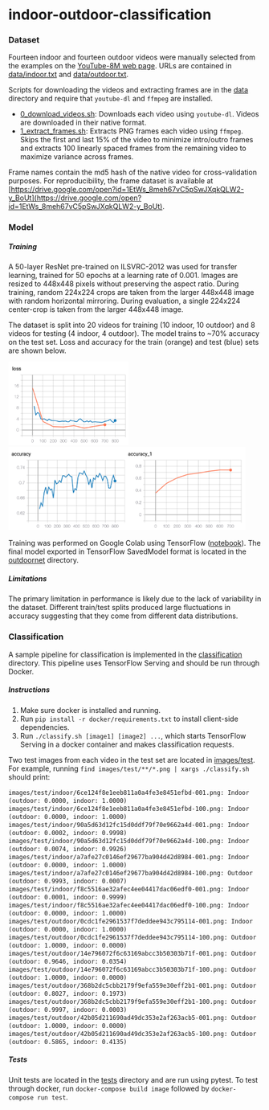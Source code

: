 # indoor-outdoor-classification

### Dataset
Fourteen indoor and fourteen outdoor videos were manually selected from the examples on the [YouTube-8M web page](https://research.google.com/youtube8m/explore.html). URLs are contained in [data/indoor.txt](data/indoor.txt) and [data/outdoor.txt](data/outdoor.txt).

Scripts for downloading the videos and extracting frames are in the [data](data) directory and require that `youtube-dl` and `ffmpeg` are installed. 

* [0\_download\_videos.sh](data/0_download_videos.sh): Downloads each video using `youtube-dl`. Videos are downloaded in their native format.
* [1\_extract\_frames.sh](data/1_extract_frames.sh): Extracts PNG frames each video using `ffmpeg`. Skips the first and last 15% of the video to minimize intro/outro frames and extracts 100 linearly spaced frames from the remaining video to maximize variance across frames.

Frame names contain the md5 hash of the native video for cross-validation purposes. For reproducibility, the frame dataset is available at [https://drive.google.com/open?id=1EtWs_8meh67vC5pSwJXqkQLW2-y_BoUt](https://drive.google.com/open?id=1EtWs_8meh67vC5pSwJXqkQLW2-y_BoUt).

### Model
##### Training
A 50-layer ResNet pre-trained on ILSVRC-2012 was used for transfer learning, trained for 50 epochs at a learning rate of 0.001. Images are resized to 448x448 pixels without preserving the aspect ratio. During training, random 224x224 crops are taken from the larger 448x448 image with random horizontal mirroring. During evaluation, a single 224x224 center-crop is taken from the larger 448x448 image. 

The dataset is split into 20 videos for training (10 indoor, 10 outdoor) and 8 videos for testing (4 indoor, 4 outdoor). The model trains to ~70% accuracy on the test set. Loss and accuracy for the train (orange) and test (blue) sets are shown below.

<img src="images/loss.png" height="166"> <img src="images/accuracy.png" height="166">

Training was performed on Google Colab using TensorFlow ([notebook](notebooks/training.ipynb)). The final model exported in TensorFlow SavedModel format is located in the [outdoornet](outdoornet) directory.

##### Limitations
The primary limitation in performance is likely due to the lack of variability in the dataset. Different train/test splits produced large fluctuations in accuracy suggesting that they come from different data distributions.

### Classification
A sample pipeline for classification is implemented in the [classification](classification) directory. This pipeline uses TensorFlow Serving and should be run through Docker.

##### Instructions
1. Make sure docker is installed and running.
2. Run `pip install -r docker/requirements.txt` to install client-side dependencies.
3. Run `./classify.sh [image1] [image2] ...`, which starts TensorFlow Serving in a docker container and makes classification requests.

Two test images from each video in the test set are located in [images/test](images/test). For example, running `find images/test/**/*.png | xargs ./classify.sh` should print:

```
images/test/indoor/6ce124f8e1eeb811a0a4fe3e8451efbd-001.png: Indoor (outdoor: 0.0000, indoor: 1.0000)
images/test/indoor/6ce124f8e1eeb811a0a4fe3e8451efbd-100.png: Indoor (outdoor: 0.0000, indoor: 1.0000)
images/test/indoor/90a5d63d12fc15d0ddf79f70e9662a4d-001.png: Indoor (outdoor: 0.0002, indoor: 0.9998)
images/test/indoor/90a5d63d12fc15d0ddf79f70e9662a4d-100.png: Indoor (outdoor: 0.0074, indoor: 0.9926)
images/test/indoor/a7afe27c0146ef29677ba904d42d8984-001.png: Indoor (outdoor: 0.0000, indoor: 1.0000)
images/test/indoor/a7afe27c0146ef29677ba904d42d8984-100.png: Outdoor (outdoor: 0.9993, indoor: 0.0007)
images/test/indoor/f8c5516ae32afec4ee04417dac06edf0-001.png: Indoor (outdoor: 0.0001, indoor: 0.9999)
images/test/indoor/f8c5516ae32afec4ee04417dac06edf0-100.png: Indoor (outdoor: 0.0000, indoor: 1.0000)
images/test/outdoor/0cdc1fe2961537f7deddee943c795114-001.png: Indoor (outdoor: 0.0000, indoor: 1.0000)
images/test/outdoor/0cdc1fe2961537f7deddee943c795114-100.png: Outdoor (outdoor: 1.0000, indoor: 0.0000)
images/test/outdoor/14e796072f6c63169abcc3b50303b71f-001.png: Outdoor (outdoor: 0.9646, indoor: 0.0354)
images/test/outdoor/14e796072f6c63169abcc3b50303b71f-100.png: Outdoor (outdoor: 1.0000, indoor: 0.0000)
images/test/outdoor/368b2dc5cbb2179f9efa559e30eff2b1-001.png: Outdoor (outdoor: 0.8027, indoor: 0.1973)
images/test/outdoor/368b2dc5cbb2179f9efa559e30eff2b1-100.png: Outdoor (outdoor: 0.9997, indoor: 0.0003)
images/test/outdoor/42b05d211690ad49dc353e2af263acb5-001.png: Outdoor (outdoor: 1.0000, indoor: 0.0000)
images/test/outdoor/42b05d211690ad49dc353e2af263acb5-100.png: Outdoor (outdoor: 0.5865, indoor: 0.4135)
```

##### Tests
Unit tests are located in the [tests](tests) directory and are run using pytest. To test through docker, run `docker-compose build image` followed by `docker-compose run test`.

